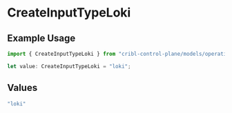 # CreateInputTypeLoki

## Example Usage

```typescript
import { CreateInputTypeLoki } from "cribl-control-plane/models/operations";

let value: CreateInputTypeLoki = "loki";
```

## Values

```typescript
"loki"
```